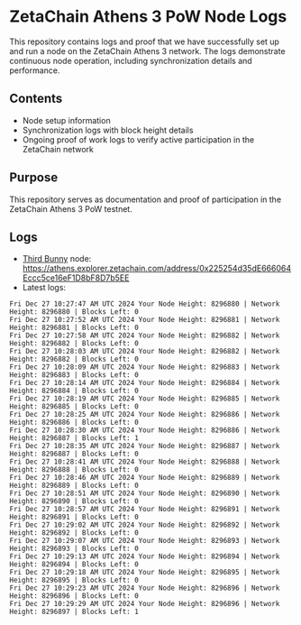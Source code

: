 # ZetaChain Athens 3 PoW Node Logs
This repository contains logs and proof that we have successfully set up and run a node on the ZetaChain Athens 3 network. The logs demonstrate continuous node operation, including synchronization details and performance.

## Contents
- Node setup information
- Synchronization logs with block height details
- Ongoing proof of work logs to verify active participation in the ZetaChain network

## Purpose
This repository serves as documentation and proof of participation in the ZetaChain Athens 3 PoW testnet.

## Logs

- [Third Bunny](https://thirdbunny.xyz/) node: https://athens.explorer.zetachain.com/address/0x225254d35dE666064Eccc5ce16eF1D8bF8D7b5EE
- Latest logs:
```
Fri Dec 27 10:27:47 AM UTC 2024 Your Node Height: 8296880 | Network Height: 8296880 | Blocks Left: 0
Fri Dec 27 10:27:52 AM UTC 2024 Your Node Height: 8296881 | Network Height: 8296881 | Blocks Left: 0
Fri Dec 27 10:27:58 AM UTC 2024 Your Node Height: 8296882 | Network Height: 8296882 | Blocks Left: 0
Fri Dec 27 10:28:03 AM UTC 2024 Your Node Height: 8296882 | Network Height: 8296882 | Blocks Left: 0
Fri Dec 27 10:28:09 AM UTC 2024 Your Node Height: 8296883 | Network Height: 8296883 | Blocks Left: 0
Fri Dec 27 10:28:14 AM UTC 2024 Your Node Height: 8296884 | Network Height: 8296884 | Blocks Left: 0
Fri Dec 27 10:28:19 AM UTC 2024 Your Node Height: 8296885 | Network Height: 8296885 | Blocks Left: 0
Fri Dec 27 10:28:25 AM UTC 2024 Your Node Height: 8296886 | Network Height: 8296886 | Blocks Left: 0
Fri Dec 27 10:28:30 AM UTC 2024 Your Node Height: 8296886 | Network Height: 8296887 | Blocks Left: 1
Fri Dec 27 10:28:35 AM UTC 2024 Your Node Height: 8296887 | Network Height: 8296887 | Blocks Left: 0
Fri Dec 27 10:28:41 AM UTC 2024 Your Node Height: 8296888 | Network Height: 8296888 | Blocks Left: 0
Fri Dec 27 10:28:46 AM UTC 2024 Your Node Height: 8296889 | Network Height: 8296889 | Blocks Left: 0
Fri Dec 27 10:28:51 AM UTC 2024 Your Node Height: 8296890 | Network Height: 8296890 | Blocks Left: 0
Fri Dec 27 10:28:57 AM UTC 2024 Your Node Height: 8296891 | Network Height: 8296891 | Blocks Left: 0
Fri Dec 27 10:29:02 AM UTC 2024 Your Node Height: 8296892 | Network Height: 8296892 | Blocks Left: 0
Fri Dec 27 10:29:07 AM UTC 2024 Your Node Height: 8296893 | Network Height: 8296893 | Blocks Left: 0
Fri Dec 27 10:29:13 AM UTC 2024 Your Node Height: 8296894 | Network Height: 8296894 | Blocks Left: 0
Fri Dec 27 10:29:18 AM UTC 2024 Your Node Height: 8296895 | Network Height: 8296895 | Blocks Left: 0
Fri Dec 27 10:29:23 AM UTC 2024 Your Node Height: 8296896 | Network Height: 8296896 | Blocks Left: 0
Fri Dec 27 10:29:29 AM UTC 2024 Your Node Height: 8296896 | Network Height: 8296897 | Blocks Left: 1
```
